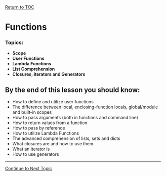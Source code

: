 <a href="https://github.com/CyberTrainingUSAF/07-Python-Programming/blob/master/00-Table-of-Contents.md" rel="Return to TOC"> Return to TOC </a>

# Functions

### Topics:

* **Scope**
* **User Functions**
* **Lambda Functions**
* **List Comprehension**
* **Closures, iterators and Generators**

## By the end of this lesson you should know:

* How to define and utilize user functions
* The difference between local, enclosing-function locals, global/module and built-in scopes
* How to pass arguments \(both in functions and command line\)
* How to return values from a function
* How to pass by reference
* How to utilize Lambda Functions
* The advanced comprehension of lists, sets and dicts
* What closures are and how to use them
* What an iterator is
* How to use generators

---

<a href="https://github.com/CyberTrainingUSAF/07-Python-Programming/blob/master/04_functions/01_scope.md"> Continue to Next Topic </a>
